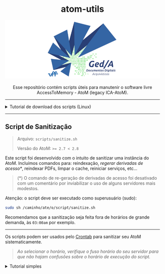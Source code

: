 <h1 align="center"> atom-utils </h1>
<p align="center">
  <img
    alt="Logo do grupo de pesquisa Ged/A Documentos Digitais"
    src="assets/logo_800x300.png"
  />
  <br><br>
  Esse repositório contém scripts úteis para manutenir o software livre
  AccessToMemory - AtoM (legacy ICA-AtoM).
</p>

---

<details>
<summary>Tutorial de download dos scripts (Linux) </summary>

### Instale o wget
```bash
sudo apt install wget
```

### Vá até a pasta desejada
```bash
cd /tmp # Pode ser qualquer pasta
```

### Baixe o arquivo desejado
```bash
wget https://raw.githubusercontent.com/docs-digitais/atom-utils/main/scripts/<NOME_DO_ARQUIVO>.sh
```

## Caso deseje mais de um script, você pode clonar o repositório:

### Instale o git
```bash
sudo apt install git
```

### Clone o repositório
```bash
git clone https://github.com/docs-digitais/atom-utils.git
```

</details>

---

## Script de Sanitização
> Arquivo: `scripts/sanitize.sh`
> 
> Versão do AtoM: `>= 2.7 < 2.8`

Este script foi desenvolvido com o intuito de sanitizar uma instância do AtoM.
Incluímos comandos para: reindexação, _regerar derivadas de acesso*_, reindexar
PDFs, limpar o cache, reiniciar serviços, etc...

> (*) O comando de re-geração de derivadas de acesso foi desativado com um
> comentário por inviabilizar o uso de alguns servidores mais modestos.

Atenção: o script deve ser executado como superusuário (sudo):
```sh
sudo sh /caminho/ate/o/script/sanitize.sh
```

Recomendamos que a sanitização seja feita fora de horários de grande demanda,
às `03:00am` por exemplo.

---

Os scripts podem ser usados pelo [Crontab](https://pt.wikipedia.org/wiki/Crontab)
para sanitizar seu AtoM sistematicamente.


> *Ao selecionar o horário, verifique o fuso horário do seu servidor para que
> não hajam confusões sobre o horário de execução do script.*

<details>
<summary> Tutorial simples</summary>

### Logar como root
```bash
sudo su
```
### Editar o crontab
```bash
crontab -e
```
Caso seja a sua primeira vez usando o cron, será requisitado que selecione um
editor de texto. Recomendamos o `nano`.

```bash
Select an editor.  To change later, run 'select-editor'.
  1. /bin/nano        <---- easiest
  2. /usr/bin/vim.tiny
  3. /usr/bin/code
  4. /bin/ed
```

Uma tela parecida com a abaixo vai ser aberta:

![Imagem de um terminal com informações sobre o Crontab](assets/cron_default.png)

Você pode ignorar tudo o que está escrito e ir até o fim do arquivo.
Digite o formato do horário desejado, o exemplo a seguir executa o script
`às 3h da manhã de Domingo`:

```
0 3 * * 7 sudo sh <caminho/completo/até/o/arquivo/sanitize.sh>
```

> Caso seu script esteja na pasta `/tmp`, a linha do cron vai ficar assim: 
> ```
> 0 3 * * 7 sudo sh /tmp/sanitize.sh
> ```
>
> O [Crontab Guru](https://crontab.guru/) pode te ajudar a customizar o horário
em que o script será executado pelo CRON.

*Para executar um script TODOS os dias da semana às 3h da manhã: `0 3 * * *`*

Pressione `CTRL + S` para salvar e `CTRL + X` para sair, o cron será instalado
automaticamente.
</details>
